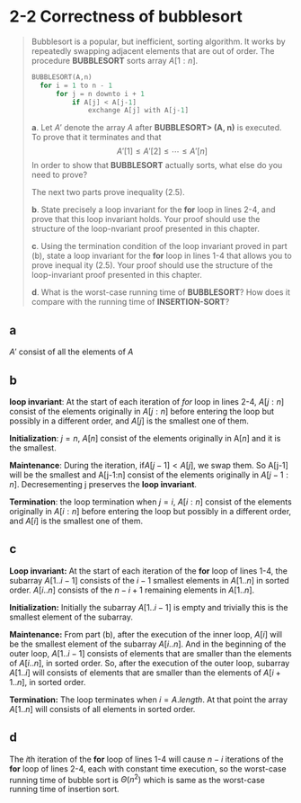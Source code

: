 # 2-2 Correctness of bubblesort

> Bubblesort is a popular, but inefficient, sorting algorithm. It works by repeatedly swapping adjacent elements that are out of order. The procedure **BUBBLESORT** sorts array $A[1:n]$.
>
> ```cpp
> BUBBLESORT(A,n)
>   for i = 1 to n - 1
>       for j = n downto i + 1
>           if A[j] < A[j-1]
>               exchange A[j] with A[j-1]
> ```
>
> **a**. Let $A'$ denote the array $A$ after **BUBBLESORT> (A, n)** is executed. To prove that it terminates and that
> $$
> A'[1] \leq A'[2] \leq \cdots \leq A'[n]
> $$
> In order to show that **BUBBLESORT** actually sorts, what else do you need to prove?
>
> The next two parts prove inequality (2.5).
>
> **b**. State precisely a loop invariant for the **for** loop in lines 2-4, and prove that this loop invariant holds. Your proof should use the structure of the loop-nvariant proof presented in this chapter.
>
> **c**. Using the termination condition of the loop invariant proved in part (b), state a loop invariant for the **for** loop in lines 1-4 that allows you to prove inequal ity (2.5). Your proof should use the structure of the loop-invariant proof presented in this chapter.
>
> **d**. What is the worst-case running time of **BUBBLESORT**? How does it compare with the running time of **INSERTION-SORT**?

## **a**

$A'$ consist of all the elements of $A$

## **b**

**loop invariant**: At the start of each iteration of $for$ loop in lines 2-4, $A[j:n]$ consist of the elements originally in $A[j:n]$ before entering the loop but possibly in a different order, and $A[j]$ is the smallest one of them.

**Initialization**: $j=n$, $A[n]$ consist of the elements originally in A$[n]$ and it is the smallest.

**Maintenance**: During the iteration, if$A[j-1]<A[j]$, we swap them. So A[j-1] will be the smallest and A[j-1:n] consist of the elements originally in $A[j-1:n]$. Decresementing j preserves the **loop invariant**.

**Termination**: the loop termination when $j = i$, $A[i:n]$ consist of the elements originally in $A[i:n]$ before entering the loop but possibly in a different order, and $A[i]$ is the smallest one of them.

## **c**

**Loop invariant:** At the start of each iteration of the **for** loop of lines 1-4, the subarray $A[1..i − 1]$ consists of the $i - 1$ smallest elements in $A[1..n]$ in sorted order. $A[i..n]$ consists of the $n - i + 1$ remaining elements in $A[1..n]$.

**Initialization:** Initially the subarray $A[1..i − 1]$ is empty and trivially this is the smallest element of the subarray.

**Maintenance:** From part (b), after the execution of the inner loop, $A[i]$ will be the smallest element of the subarray $A[i..n]$. And in the beginning of the outer loop, $A[1..i − 1]$ consists of elements that are smaller than the elements of $A[i..n]$, in sorted order. So, after the execution of the outer loop, subarray $A[1..i]$ will consists of elements that are smaller than the elements of $A[i + 1..n]$, in sorted order.

**Termination:** The loop terminates when $i = A.length$. At that point the array $A[1..n]$ will consists of all elements in sorted order.

## **d**

The $i$th iteration of the **for** loop of lines 1-4 will cause $n − i$ iterations of the **for** loop of lines 2-4, each with constant time execution, so the worst-case running time of bubble sort is $\Theta(n^2)$ which is same as the worst-case running time of insertion sort.
